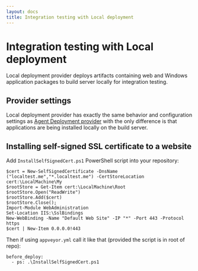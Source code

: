 ```yaml
---
layout: docs
title: Integration testing with Local deployment
---
```


# Integration testing with Local deployment

Local deployment provider deploys artifacts containing web and Windows application packages to build server locally for integration testing.

## Provider settings

Local deployment provider has exactly the same behavior and configuration settings as [Agent Deployment provider](/docs/deployment/agent) with the only difference is that applications
are being installed locally on the build server.

## Installing self-signed SSL certificate to a website

Add `InstallSelfSignedCert.ps1` PowerShell script into your repository:

	$cert = New-SelfSignedCertificate -DnsName ("localtest.me","*.localtest.me") -CertStoreLocation cert:\LocalMachine\My
	$rootStore = Get-Item cert:\LocalMachine\Root
	$rootStore.Open("ReadWrite")
	$rootStore.Add($cert)
	$rootStore.Close();
	Import-Module WebAdministration
	Set-Location IIS:\SslBindings
	New-WebBinding -Name "Default Web Site" -IP "*" -Port 443 -Protocol https
	$cert | New-Item 0.0.0.0!443

Then if using `appveyor.yml` call it like that (provided the script is in root of repo):

	before_deploy:
	  - ps: .\InstallSelfSignedCert.ps1